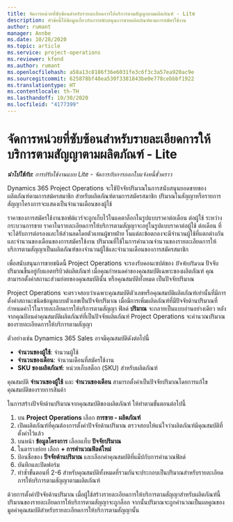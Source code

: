 ```yaml
---
title: จัดการหน่วยที่ซับซ้อนสำหรับรายละเอียดการให้บริการตามสัญญาตามผลิตภัณฑ์ - Lite
description: หัวข้อนี้ให้ข้อมูลเกี่ยวกับการสนับสนุนการขายผลิตภัณฑ์ตามการสมัครใช้งาน
author: rumant
manager: Annbe
ms.date: 10/28/2020
ms.topic: article
ms.service: project-operations
ms.reviewer: kfend
ms.author: rumant
ms.openlocfilehash: a58a13c8186f36e6031fe3c6f3c3a57ea920ac9e
ms.sourcegitcommit: 625878bf48ea530f3381843be0e778cebbbf1922
ms.translationtype: HT
ms.contentlocale: th-TH
ms.lasthandoff: 10/30/2020
ms.locfileid: "4177399"
---
```

# <a name="manage-complex-units-for-product-based-contract-lines---lite"></a>จัดการหน่วยที่ซับซ้อนสำหรับรายละเอียดการให้บริการตามสัญญาตามผลิตภัณฑ์ - Lite

_**นำไปใช้กับ:** การปรับใช้งานแบบ Lite - จัดการกับการออกใบแจ้งหนี้ชั่วคราว_

Dynamics 365 Project Operations จะใช้ปัจจัยปริมาณในการสนับสนุนยอดขายของผลิตภัณฑ์ตามการสม้ครสมาชิก สำหรับผลิตภัณฑ์ตามการสมัครสมาชิก ปริมาณในสัญญาหรือรายการสัญญาโครงการจะแสดงเป็นจำนวนเดือนของผู้ใช้

ราคาของการสมัครใช้งานซอฟต์แวร์จะถูกเก็บไว้ในแคตาล็อกในรูปแบบราคาต่อเดือน ต่อผู้ใช้ ระหว่างกระบวนการขาย ราคาในรายละเอียดการให้บริการตามสัญญาจะอยู่ในรูปแบบราคาต่อผู้ใช้ ต่อเดือน ที่จะได้รับการต่อรองและให้ส่วนลดโดยตัวแทนผู้ขายฝ่าย ในแต่ละข้อตกลงจะมีจำนวนผู้ใช้ที่แตกต่างกันและจำนวนของเดือนของการสมัครใช้งาน ปริมาณที่ใช้ในการคำนวณจำนวนของรายละเอียดการให้บริการตามสัญญาเป็นผลิตภัณฑ์ของจำนวนผู้ใช้และจำนวนเดือนของการสมัครสมาชิก

เพื่อสนับสนุนการขายชนิดนี้ Project Operations จะรองรับคอนเซปต์ของ *ปัจจัยปริมาณ* ปัจจับปริมาณขึ้นอยู่กับแอตทริบิวต์ผลิตภัณฑ์ เมื่อคุณกำหนดค่าของคุณสมบัติเฉพาะของผลิตภัณฑ์ คุณสามารถตั้งค่าสถานะส่วนย่อยของคุณสมบัตินั้น หรือคุณสมบัติทั้งหมด เป็นปัจจัยปริมาณ

Project Operations จะตรวจสอบว่าเฉพาะคุณสมบัติตัวเลขหรือคุณสมบัติผลิตภัณฑ์เท่านั้นที่มีการตั้งค่าสถานะชนิดข้อมูลแบบตัวเลขเป็นปัจจัยปริมาณ เมื่อมีการเพิ่มผลิตภัณฑ์ที่มีปัจจัยด้านปริมาณที่กำหนดค่าไว้ในรายละเอียดการให้บริการตามสัญญา ฟิลด์ **ปริมาณ** จะกลายเป็นแบบอ่านอย่างเดียว หลังจากคุณป้อนค่าคุณสมบัติผลิตภัณฑ์ที่เป็นปัจจัยผลิตภัณฑ์ Project Operations จะคำนวณปริมาณของรายละเอียดการให้บริการตามสัญญา

ตัวอย่างเช่น Dynamics 365 Sales อาจมีคุณสมบัติดังต่อไปนี้

- **จำนวนของผู้ใช้**: จำนวนผู้ใช้
- **จำนวนของเดือน**: จำนวนเดือนที่สมัครใช้งาน
- **SKU ของผลิตภัณฑ์**: หน่วยเก็บสต็อก (SKU) สำหรับผลิตภัณฑ์

คุณสมบัติ **จำนวนของผู้ใช้** และ **จำนวนของเดือน** สามารถตั้งค่าเป็นปัจจัยปริมาณโดยการแก้ไขคุณสมบัติของรายการสินค้า

ในการสร้างปัจจัยด้านปริมาณจากคุณสมบัติของผลิตภัณฑ์ ให้ทำตามขั้นตอนต่อไปนี้

1. บน **Project Operations** เลือก **การขาย - ผลิตภัณฑ์**
2. เปิดผลิตภัณฑ์ที่คุณต้องการตั้งค่าปัจจัยด้านปริมาณ ตรวจสอบให้แน่ใจว่าผลิตภัณฑ์มีคุณสมบัติที่ตั้งค่าไว้แล้ว
3. บนหน้า **ข้อมูลโครงการ** เลือกแท็บ **ปัจจัยปริมาณ**
4. ในตารางย่อย เลือก **+ การคำนวณฟิลด์ใหม่**
5. ป้อนชื่อของ **ปัจจัยด้านปริมาณ** และเลือกค่าคุณสมบัติที่แม็ปกับการคำนวณฟิลด์
6. บันทึกและปิดฟอร์ม
7. ทำซ้ำขั้นตอนที่ 2-6 สำหรับคุณสมบัติทั้งหมดที่รวมกันจะประกอบเป็นปริมาณสำหรับรายละเอียดการให้บริการตามสัญญาตามผลิตภัณฑ์

ด้วยการตั้งค่าปัจจัยด้านปริมาณ เมื่อผู้ใช้สร้างรายละเอียดการให้บริการตามสัญญาสำหรับผลิตภัณฑ์นี้ ปริมาณของรายละเอียดการให้บริการตามสัญญาจะถูกล็อก จากนั้นปริมาณจะถูกคำนวณเป็นผลคูณของมูลค่าคุณสมบัติสำหรับรายละเอียดการให้บริการตามสัญญานั้น

